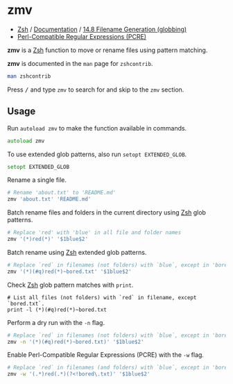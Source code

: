# zmv

- [Zsh](https://www.zsh.org) / [Documentation](https://zsh.sourceforge.io/Doc/Release/zsh_toc.html) / [14.8 Filename Generation (globbing)](https://zsh.sourceforge.io/Doc/Release/Expansion.html#Filename-Generation)
- [Perl-Compatible Regular Expressions (PCRE)](https://www.pcre.org)

**zmv** is a [Zsh](Zsh.md) function to move or rename files using pattern matching.

**zmv** is documented in the `man` page for `zshcontrib`.

```zsh
man zshcontrib
```

Press <kbd>/</kbd> and type `zmv` to search for and skip to the `zmv` section.

## Usage

Run `autoload zmv` to make the function available in commands.

```zsh
autoload zmv
```

To use extended glob patterns, also run `setopt EXTENDED_GLOB`.

```zsh
setopt EXTENDED_GLOB
```

Rename a single file.

```zsh
# Rename 'about.txt' to 'README.md'
zmv 'about.txt' 'README.md'
```

Batch rename files and folders in the current directory using [Zsh](Zsh.md) glob patterns.

```zsh
# Replace 'red' with 'blue' in all file and folder names
zmv '(*)red(*)' '$1blue$2'
```

Batch rename using [Zsh](Zsh.md) extended glob patterns.

```zsh
# Replace `red` in filenames (not folders) with `blue`, except in 'bored.txt'
zmv '(*)(#q)red(*)~bored.txt' '$1blue$2'
```

Check [Zsh](Zsh.md) glob pattern matches with `print`.

```
# List all files (not folders) with `red` in filename, except `bored.txt`.
print -l (*)(#q)red(*)~bored.txt
```

Perform a dry run with the `-n` flag.

```zsh
# Replace `red` in filenames (not folders) with `blue`, except in 'bored.txt'
zmv -n '(*)(#q)red(*)~bored.txt)' '$1blue$2'
```

Enable Perl-Compatible Regular Expressions (PCRE) with the `-w` flag.

```zsh
# Replace `red` in filenames (and folders) with `blue`, except in 'bored.txt'
zmv -w '(.*)red(.*)(?<!bored\.txt)' '$1blue$2'
```

